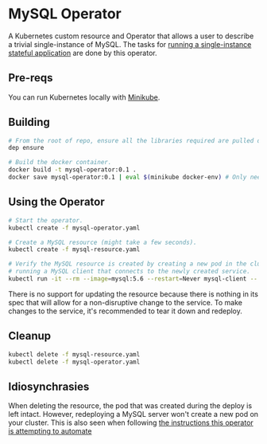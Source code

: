 # MySQL Operator
A Kubernetes custom resource and Operator that allows a user to describe a trivial single-instance of MySQL. The tasks for [running a single-instance stateful application](https://kubernetes.io/docs/tasks/run-application/run-single-instance-stateful-application/) are done by this operator.

## Pre-reqs
You can run Kubernetes locally with
[Minikube](https://kubernetes.io/docs/getting-started-guides/minikube/).

## Building
```bash
# From the root of repo, ensure all the libraries required are pulled down.
dep ensure

# Build the docker container.
docker build -t mysql-operator:0.1 .
docker save mysql-operator:0.1 | eval $(minikube docker-env) # Only needed for minikube.
```

## Using the Operator
```bash
# Start the operator.
kubectl create -f mysql-operator.yaml

# Create a MySQL resource (might take a few seconds).
kubectl create -f mysql-resource.yaml

# Verify the MySQL resource is created by creating a new pod in the cluster and
# running a MySQL client that connects to the newly created service.
kubectl run -it --rm --image=mysql:5.6 --restart=Never mysql-client -- mysql -h mysql -ppassword
```

There is no support for updating the resource because there is nothing in its
spec that will allow for a non-disruptive change to the service. To make
changes to the service, it's recommended to tear it down and redeploy.

## Cleanup
```bash
kubectl delete -f mysql-resource.yaml
kubectl delete -f mysql-operator.yaml
```

## Idiosynchrasies
When deleting the resource, the pod that was created during the deploy is left
intact. However, redeploying a MySQL server won't create a new pod on your
cluster. This is also seen when following [the instructions this operator is
attempting to automate](https://kubernetes.io/docs/tasks/run-application/run-single-instance-stateful-application/)
